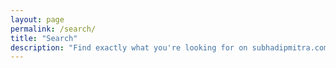 ```yaml
---
layout: page
permalink: /search/
title: "Search"
description: "Find exactly what you're looking for on subhadipmitra.com. Search through all articles, codes, and stories"
---
```


<script async src="https://cse.google.com/cse.js?cx=0735de5810e5f4a8d">
</script>
<div class="gcse-search"></div>

<style>
    
/*****************************
 * Search shared styles (overrides default google search styles)
 *****************************/
a.gs-title {
  color: var(--global-theme-color) !important;
}

.gsc-control-cse {
  border: transparent !important;
  background-color: var(--global-bg-color) !important;
}

.gs-webResult .gs-visibleUrl span {
  color: #008000 !important;
  text-decoration: none;
}

.gsc-result-info {
  color: var(--global-text-color) !important;
  font-size: 13px;
  margin: 0;
  padding: 4px 4px 10px 4px;
  text-align: left;
}

.gsc-results {
  background-color: var(--global-bg-color) !important;
  width: auto;
}

.gsc-webResult.gsc-result,
.gsc-results .gsc-imageResult {
  border-color: transparent !important;
  background-color: transparent !important;
}

.gsc-webResult.gsc-result {
  margin: 0;
  padding: 10px 0;
  border-bottom: 1px solid var(--global-divider-color) !important;
}

.gs-webResult .gs-snippet,
.gs-fileFormatType {
  color: var(--global-text-color) !important;
}

.gsc-selected-option-container {
  background-color: var(--global-card-bg-color) !important;
  background-image: none !important;
  border: 1px solid var(--global-divider-color);
  color: var(--global-text-color) !important;
}

.gsc-control-cse .gsc-option-menu {
  background: var(--global-bg-color) !important;
  border: 1px solid var(--global-divider-color) !important;
  border: 1px solid var(--global-divider-color) !important;
}

.gsc-option-menu-item-highlighted {
  background-color: transparent !important;
  border-color: 1px solid var(--global-divider-color) !important;
}

.gsc-option-menu-item-highlighted .gsc-option {
  color: var(--global-theme-color) !important;
}

.gsc-orderby-label {
  color: var(--global-text-color) !important;
}

.gsc-input-box {
  border: 1px solid var(--global-theme-color) !important;
  background: var(--global-bg-color) !important;
}

.table-dark {
  background-color: transparent !important;
}
input.gsc-input {
  background: var(--global-card-bg-color) !important;
  color: var(--global-text-color) !important;
}

.gsc-search-button-v2 {
  padding: 10px 27px !important;
  border: 1px solid transparent !important;
  border-color: transparent !important;
  background-color: var(--global-theme-color) !important;
  background-image: none !important;
}

.gs-webResult .gs-snippet,
.gs-fileFormatType {
  color: var(--global-text-color) !important;
}

.gs-no-results-result .gs-snippet,
.gs-error-result .gs-snippet {
  background-color: transparent !important;
  border: 1px solid var(--global-theme-color) !important;
}

.gsc-orderby-container {
  background: var(--global-bg-color) !important;
}

.gcsc-more-maybe-branding-root {
  display: none !important;
}

.gs-web-image-box,
.gs-promotion-image-box {
  margin-right: 10px !important;
}

.gs-title b {
  font-weight: bold !important;
  color: var(--global-theme-color) !important;
}

.gsc-cursor-page {
  margin: 0 20px 0 20px;
}

</style>